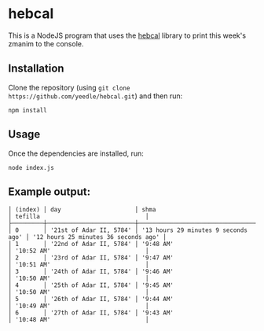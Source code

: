 # hebcal

This is a NodeJS program that uses the [hebcal](https://github.com/hebcal/hebcal-es6) library to print this week's zmanim to the console.

## Installation

Clone the repository (using `git clone https://github.com/yeedle/hebcal.git`) and then run:

```
npm install
```

## Usage

Once the dependencies are installed, run:

```
node index.js
```

## Example output:

```
│ (index) │ day                     │ shma                                │ tefilla                              │
├─────────┼─────────────────────────┼─────────────────────────────────────┼──────────────────────────────────────┤
│ 0       │ '21st of Adar II, 5784' │ '13 hours 29 minutes 9 seconds ago' │ '12 hours 25 minutes 36 seconds ago' │
│ 1       │ '22nd of Adar II, 5784' │ '9:48 AM'                           │ '10:52 AM'                           │
│ 2       │ '23rd of Adar II, 5784' │ '9:47 AM'                           │ '10:51 AM'                           │
│ 3       │ '24th of Adar II, 5784' │ '9:46 AM'                           │ '10:50 AM'                           │
│ 4       │ '25th of Adar II, 5784' │ '9:45 AM'                           │ '10:50 AM'                           │
│ 5       │ '26th of Adar II, 5784' │ '9:44 AM'                           │ '10:49 AM'                           │
│ 6       │ '27th of Adar II, 5784' │ '9:43 AM'                           │ '10:48 AM'                           │
```
